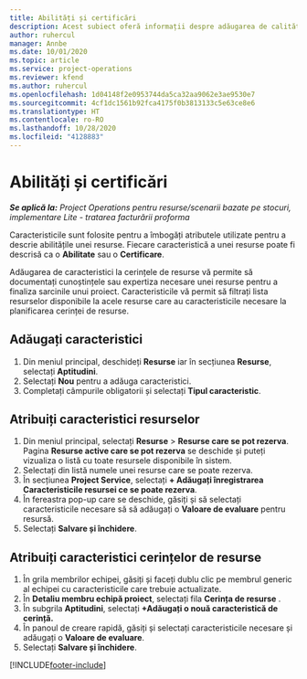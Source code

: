 ```yaml
---
title: Abilități și certificări
description: Acest subiect oferă informații despre adăugarea de calități și caracteristici de certificare la resurse.
author: ruhercul
manager: Annbe
ms.date: 10/01/2020
ms.topic: article
ms.service: project-operations
ms.reviewer: kfend
ms.author: ruhercul
ms.openlocfilehash: 1d04148f2e0953744da5ca32aa9062e3ae9530e7
ms.sourcegitcommit: 4cf1dc1561b92fca4175f0b3813133c5e63ce8e6
ms.translationtype: HT
ms.contentlocale: ro-RO
ms.lasthandoff: 10/28/2020
ms.locfileid: "4128883"
---
```

# <a name="skills-and-certifications"></a>Abilități și certificări
_**Se aplică la:** Project Operations pentru resurse/scenarii bazate pe stocuri, implementare Lite - tratarea facturării proforma_

Caracteristicile sunt folosite pentru a îmbogăți atributele utilizate pentru a descrie abilitățile unei resurse. Fiecare caracteristică a unei resurse poate fi descrisă ca o **Abilitate** sau o **Certificare**.

Adăugarea de caracteristici la cerințele de resurse vă permite să documentați cunoștințele sau expertiza necesare unei resurse pentru a finaliza sarcinile unui proiect. Caracteristicile vă permit să filtrați lista resurselor disponibile la acele resurse care au caracteristicile necesare la planificarea cerinței de resurse.

## <a name="add-characteristics"></a>Adăugați caracteristici

1. Din meniul principal, deschideți **Resurse** iar în secțiunea **Resurse**, selectați **Aptitudini**.
2. Selectați **Nou** pentru a adăuga caracteristici.
3. Completați câmpurile obligatorii și selectați **Tipul caracteristic**.

## <a name="assign-characteristics-to-resources"></a>Atribuiți caracteristici resurselor

1. Din meniul principal, selectați **Resurse** > **Resurse care se pot rezerva**. Pagina **Resurse active care se pot rezerva** se deschide și puteți vizualiza o listă cu toate resursele disponibile în sistem.
2. Selectați din listă numele unei resurse care se poate rezerva.
3. În secțiunea **Project Service**, selectați **+ Adăugați înregistrarea Caracteristicile resursei ce se poate rezerva**.
4. În fereastra pop-up care se deschide, găsiți și să selectați caracteristicile necesare să să adăugați o **Valoare de evaluare** pentru resursă.
5. Selectați **Salvare și închidere**.

## <a name="assign-characteristics-to-resource-requirements"></a>Atribuiți caracteristici cerințelor de resurse

1. În grila membrilor echipei, găsiți și faceți dublu clic pe membrul generic al echipei cu caracteristicile care trebuie actualizate.
2. În **Detaliu membru echipă proiect**, selectați fila **Cerința de resurse** .
3. În subgrila **Aptitudini**, selectați **+Adăugați o nouă caracteristică de cerință.**
4. În panoul de creare rapidă, găsiți și selectați caracteristicile necesare și adăugați o **Valoare de evaluare**.
5. Selectați **Salvare și închidere**.

[!INCLUDE[footer-include](../includes/footer-banner.md)]